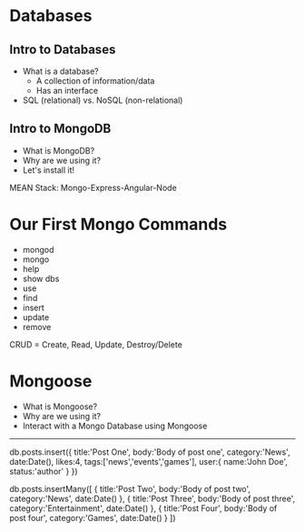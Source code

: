 # Databases

## Intro to Databases
* What is a database?
    * A collection of information/data
    * Has an interface
* SQL (relational) vs. NoSQL (non-relational)

## Intro to MongoDB
* What is MongoDB?
* Why are we using it?
* Let's install it!

MEAN Stack: Mongo-Express-Angular-Node


# Our First Mongo Commands
* mongod
* mongo
* help
* show dbs
* use
* find
* insert
* update
* remove

CRUD = Create, Read, Update, Destroy/Delete


# Mongoose
* What is Mongoose?
* Why are we using it?
* Interact with a Mongo Database using Mongoose

-------------------------------------------------------------
db.posts.insert({
    title:'Post One',
    body:'Body of post one',
    category:'News',
    date:Date(),
    likes:4,
    tags:['news','events','games'],
    user:{
        name:'John Doe',
        status:'author'
    }
})

db.posts.insertMany([
    {
    title:'Post Two',
    body:'Body of post two',
    category:'News',
    date:Date()
    },
    {
    title:'Post Three',
    body:'Body of post three',
    category:'Entertainment',
    date:Date()
    },
    {
    title:'Post Four',
    body:'Body of post four',
    category:'Games',
    date:Date()
    }
])